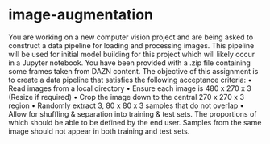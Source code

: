 # image-augmentation

You are working on a new computer vision project and are being asked to construct a data pipeline for loading and processing images. This pipeline will be used for initial model building for this project which will likely occur in a Jupyter notebook.
You have been provided with a .zip file containing some frames taken from DAZN content.
The objective of this assignment is to create a data pipeline that satisfies the following acceptance criteria:
• Read images from a local directory
• Ensure each image is 480 x 270 x 3 (Resize if required)
• Crop the image down to the central 270 x 270 x 3 region
• Randomly extract 3, 80 x 80 x 3 samples that do not overlap
• Allow for shuffling & separation into training & test sets. The proportions of which should be able to
be defined by the end user. Samples from the same image should not appear in both training and
test sets.
